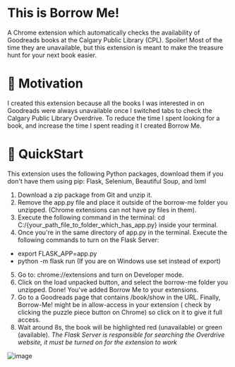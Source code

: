 # This is Borrow Me! 

A Chrome extension which automatically checks the availability of Goodreads books at the Calgary Public Library (CPL). 
Spoiler! Most of the time they are unavailable, but this extension is meant to make the treasure hunt for your next book easier. 

# 🌟 Motivation
I created this extension because all the books I was interested in on Goodreads were always unavailable once I switched tabs to check the Calgary Public Library Overdrive.
To reduce the time I spent looking for a book, and increase the time I spent reading it I created Borrow Me. 

# 🚀 QuickStart
This extension uses the following Python packages, download them if you don't have them using pip: 
Flask, Selenium, Beautiful Soup, and lxml

1. Download a zip package from Git and unzip it.
2. Remove the app.py file and place it outside of the borrow-me folder you unzipped. (Chrome extensions can not have py files in them).
3. Execute the following command in the terminal: cd C:/{your_path_file_to_folder_which_has_app.py} inside your terminal.
4. Once you're in the same directory of app.py in the terminal. Execute the following commands to turn on the Flask Server:
  * export FLASK_APP=app.py 
  * python -m flask run
  (If you are on Windows use set instead of export)
5. Go to: chrome://extensions and turn on Developer mode.
6. Click on the load unpacked button, and select the borrow-me folder you unzipped. Done! You've added Borrow Me to your extensions.
7. Go to a Goodreads page that contains /book/show in the URL. Finally, Borrow-Me! might be in allow-access in your extension ( check by clicking the puzzle piece button on Chrome) so click on it to give it full access.
9. Wait around 8s, the book will be highlighted red (unavailable)  or green (available).
*The Flask Server is responsible for searching the Overdrive website, it must be turned on for the extension to work*

![image](https://github.com/enibalo/Borrow-Me/assets/49178664/bd8c99a8-16f0-44ae-92e4-81625b905fcd)



